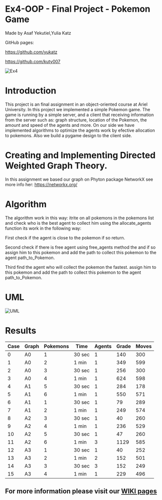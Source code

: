 # Ex4-OOP - Final Project - Pokemon Game

Made by Asaf Yekutiel,Yulia Katz

GitHub pages:

https://github.com/yukatz

https://github.com/kuty007

![Ex4](https://user-images.githubusercontent.com/92925727/148643445-b552ead0-e767-45b7-887a-37255081cf26.png)

# Introduction

This project is an final assignment in an object-oriented course at Ariel University. In this project we implemented a
simple Pokemon game. The game is running by a simple server, and a client that receiving information from the server
such as: graph structure, location of the Pokemon, the amount and speed of the agents and more. On our side we have
implemented algorithms to optimize the agents work by efective allocation to pokemons. Also we build a pygame design to
the client side.

# Creating and Implementing Directed Weighted Graph Theory.

In this assignment we based our graph on Phyton package NetworkX see more info her: https://networkx.org/

# Algorithm
The algorithm work in this way:
itrite on all pokemons in the pokemons list
and check who is the best agent to collect him using the allocate_agents function
its work in the following way:

First check if the agent is close to the pokemon if so return.

Second check if there is free agent using free_agents method the and if so assign him to this pokemon and add the path to collect
this pokemon to the agent path_to_Pokemon.

Third find the agent who will collect the pokemon the fastest.
assign him to this pokemon and add the path to collect this pokemon to the agent path_to_Pokemon.



# UML
![UML](https://user-images.githubusercontent.com/73474039/148698948-edc938d1-5fc5-44ed-902a-b256fea43f2b.jpg)

# Results
| **Case**   | **Graph**   | **Pokemons** | **Time**   | **Agents**  | **Grade** | **Moves** |
|------------|-------------|--------------|------------|-------------|-----------|-----------|
| 0          | A0          |  1           |  30 sec    |  1          | 140       | 300       |
| 1          | A0          |  2           |  1 min     |  1          | 349       | 599       |
| 2          | A0          |  3           |  30 sec    |  1          | 256       | 300       |
| 3          | A0          |  4           |  1 min     |  1          | 624       | 598       |
| 4          | A1          |  5           |  30 sec    |  1          | 284       | 178       |
| 5          | A1          |  6           |  1 min     |  1          | 550       | 571       |
| 6          | A1          |  1           |  30 sec    |  1          | 79        | 289       |
| 7          | A1          |  2           |  1 min     |  1          | 249       | 574       |
| 8          | A2          |  3           |  30 sec    |  1          | 40        | 260       |
| 9          | A2          |  4           |  1 min     |  1          | 236       | 529       |
| 10         | A2          |  5           |  30 sec    |  1          | 47        | 260       |
| 11         | A2          |  6           |  1 min     |  3          | 1129      | 585       |
| 12         | A3          |  1           |  30 sec    |  1          | 40        | 252       |
| 13         | A3          |  2           |  1 min     |  2          | 152       | 501       |
| 14         | A3          |  3           |  30 sec    |  3          | 152       | 249       |
| 15         | A3          |  4           |  1 min     |  1          | 229       | 496       |


## For more information please visit our [WIKI pages](../../wiki)



